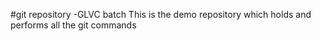 #git repository -GLVC batch
This is the demo repository which holds and performs all the git commands 
